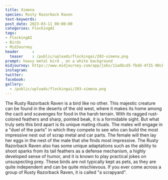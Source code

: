 ```yaml
---
title: Ximena
species: Rusty Razorback Raven
text-keywords: 
post_date: 2023-03-11 00:00:00
categories: FlockingAI
tags:
- FlockingAI
- Birds
- MidJourney 
header      :
  teaser    : /public/uploads/flockingai/203-ximena.png
prompt: heavy metal bird , on a white background
midjourney: https://www.midjourney.com/app/jobs/11adbcd5-fbdd-4f25-90cb-e48a2faae067
instagram: 
twitter: 
facebook: 
gallery: 
  - /public/uploads/flockingai/203-ximena.png
---
```


The Rusty Razorback Raven is a bird like no other. This majestic creature can be found in the deserts of the old west, where it makes its home among the cacti and scavenges for food in the harsh terrain. With its ragged rust-colored feathers and sharp, pointed beak, it is a formidable sight. But what truly sets this bird apart is its unique mating rituals. The males will engage in a "duel of the parts" in which they compete to see who can build the most impressive nest out of scrap metal and car parts. The female will then lay her eggs in the nest of the male that she finds most impressive. The Rusty Razorback Raven also has some unique adaptations such as the ability to shoot sparks from its tail feathers as a defense mechanism, a highly developed sense of humor, and it is known to play practical jokes on unsuspecting prey. These birds are not typically kept as pets, as they are quite independent and can be quite mischievous. If you ever come across a group of Rusty Razorback Raven, it is called "a scrapyard".
